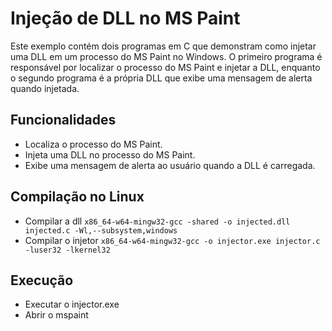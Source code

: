 # Injeção de DLL no MS Paint

Este exemplo contém dois programas em C que demonstram como injetar uma DLL em um processo do MS Paint no Windows. O primeiro programa é responsável por localizar o processo do MS Paint e injetar a DLL, enquanto o segundo programa é a própria DLL que exibe uma mensagem de alerta quando injetada.

## Funcionalidades

- Localiza o processo do MS Paint.
- Injeta uma DLL no processo do MS Paint.
- Exibe uma mensagem de alerta ao usuário quando a DLL é carregada.

## Compilação no Linux

- Compilar a dll
```x86_64-w64-mingw32-gcc -shared -o injected.dll injected.c -Wl,--subsystem,windows```
- Compilar o injetor
```x86_64-w64-mingw32-gcc -o injector.exe injector.c -luser32 -lkernel32```

## Execução

- Executar o injector.exe
- Abrir o mspaint
